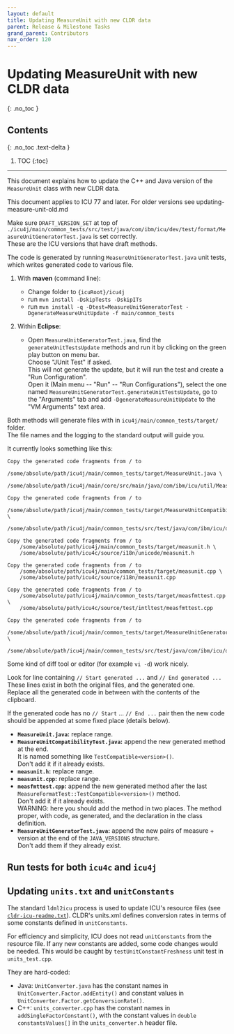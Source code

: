 ```yaml
---
layout: default
title: Updating MeasureUnit with new CLDR data
parent: Release & Milestone Tasks
grand_parent: Contributors
nav_order: 120
---
```


<!--
© 2020 and later: Unicode, Inc. and others.
License & terms of use: http://www.unicode.org/copyright.html
-->

# Updating MeasureUnit with new CLDR data

{: .no_toc }

## Contents

{: .no_toc .text-delta }

1. TOC
{:toc}

---

This document explains how to update the C++ and Java version of the `MeasureUnit`
class with new CLDR data.

This document applies to ICU 77 and later.
For older versions see updating-measure-unit-old.md

Make sure `DRAFT_VERSION_SET` at top of
`./icu4j/main/common_tests/src/test/java/com/ibm/icu/dev/test/format/MeasureUnitGeneratorTest.java`
is set correctly. \
These are the ICU versions that have draft methods.

The code is generated by running `MeasureUnitGeneratorTest.java` unit tests, which writes
generated code to various file.

1. With **maven** (command line):
   - Change folder to `{icuRoot}/icu4j`
   - run `mvn install -DskipTests -DskipITs`
   - run `mvn install -q -Dtest=MeasureUnitGeneratorTest -DgenerateMeasureUnitUpdate -f main/common_tests`

2. Within **Eclipse**:
   - Open `MeasureUnitGeneratorTest.java`, find the `generateUnitTestsUpdate` methods
    and run it by clicking on the green play button on menu bar. \
    Choose "JUnit Test" if asked. \
    This will not generate the update, but it will run the test and create a "Run Configuration". \
    Open it (Main menu -- "Run" -- "Run Configurations"), select the one named
    `MeasureUnitGeneratorTest.generateUnitTestsUpdate`, go to the "Arguments" tab and add
    `-DgenerateMeasureUnitUpdate` to the "VM Arguments" text area.

Both methods will generate files with in `icu4j/main/common_tests/target/` folder. \
The file names and the logging to the standard output will guide you.

It currently looks something like this:
```
Copy the generated code fragments from / to
    /some/absolute/path/icu4j/main/common_tests/target/MeasureUnit.java \
    /some/absolute/path/icu4j/main/core/src/main/java/com/ibm/icu/util/MeasureUnit.java

Copy the generated code fragments from / to
    /some/absolute/path/icu4j/main/common_tests/target/MeasureUnitCompatibilityTest.java \
    /some/absolute/path/icu4j/main/common_tests/src/test/java/com/ibm/icu/dev/test/format/MeasureUnitCompatibilityTest.java

Copy the generated code fragments from / to
    /some/absolute/path/icu4j/main/common_tests/target/measunit.h \
    /some/absolute/path/icu4c/source/i18n/unicode/measunit.h

Copy the generated code fragments from / to
    /some/absolute/path/icu4j/main/common_tests/target/measunit.cpp \
    /some/absolute/path/icu4c/source/i18n/measunit.cpp

Copy the generated code fragments from / to
    /some/absolute/path/icu4j/main/common_tests/target/measfmttest.cpp \
    /some/absolute/path/icu4c/source/test/intltest/measfmttest.cpp

Copy the generated code fragments from / to
    /some/absolute/path/icu4j/main/common_tests/target/MeasureUnitGeneratorTest.java \
    /some/absolute/path/icu4j/main/common_tests/src/test/java/com/ibm/icu/dev/test/format/MeasureUnitGeneratorTest.java
```

Some kind of diff tool or editor (for example `vi -d`) work nicely.

Look for line containing `// Start generated ...` and `// End generated ...`
These lines exist in both the original files, and the generated one. \
Replace all the generated code in between with the contents of the clipboard.

If the generated code has no `// Start` ... `// End ...` pair then the new
code should be appended at some fixed place (details below).

* **`MeasureUnit.java`:** replace range.
* **`MeasureUnitCompatibilityTest.java`:** append the new generated method at the end. \
  It is named something like `TestCompatible<version>()`. \
  Don't add it if it already exists.
* **`measunit.h`:** replace range.
* **`measunit.cpp`:** replace range.
* **`measfmttest.cpp`:** append the new generated method after the last
  `MeasureFormatTest::TestCompatible<version>()` method. \
  Don't add it if it already exists. \
  WARNING: here you should add the method in two places. The method proper, with code,
  as generated, and the declaration in the class definition.
* **`MeasureUnitGeneratorTest.java`:** append the new pairs of measure + version at
  the end of the `JAVA_VERSIONS` structure. \
  Don't add them if they already exist.

## Run tests for both `icu4c` and `icu4j`

## Updating `units.txt` and `unitConstants`

The standard `ldml2icu` process is used to update ICU's resource files (see
[`cldr-icu-readme.txt`](https://github.com/unicode-org/icu/blob/main/icu4c/source/data/cldr-icu-readme.txt)).
CLDR's units.xml defines conversion rates in terms of some constants defined in
`unitConstants`.

For efficiency and simplicity, ICU does not read `unitConstants` from the
resource file. If any new constants are added, some code changes would be
needed. This would be caught by `testUnitConstantFreshness` unit test in
`units_test.cpp`.

They are hard-coded:

* Java: `UnitConverter.java` has the constant names in
  `UnitConverter.Factor.addEntity()` and constant values in
  `UnitConverter.Factor.getConversionRate()`.
* C++: `units_converter.cpp` has the constant names in
  `addSingleFactorConstant()`, with the constant values in `double
  constantsValues[]` in the `units_converter.h` header file.
